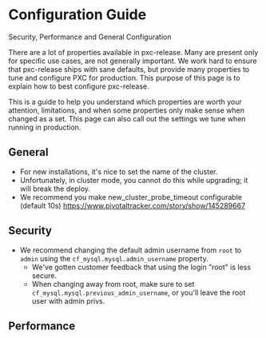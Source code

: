 # Configuration Guide

Security, Performance and General Configuration

There are a lot of properties available in pxc-release. Many are present only for specific use cases, are not generally important. We work hard to ensure that pxc-release ships with sane defaults, but provide many properties to tune and configure PXC for production. This purpose of this page is to explain how to best configure pxc-release.

This is a guide to help you understand which properties are worth your attention, limitations, and when some properties only make sense when changed as a set. This page can also call out the settings we tune when running in production.

## General

- For new installations, it's nice to set the name of the cluster.
- Unfortunately, in cluster mode, you cannot do this while upgrading; it will break the deploy.
- We recommend you make new_cluster_probe_timeout configurable (default 10s) https://www.pivotaltracker.com/story/show/145289667

## Security

- We recommend changing the default admin username from `root` to `admin` using the `cf_mysql.mysql.admin_username` property.
  - We've gotten customer feedback that using the login "root" is less secure.
  - When changing away from root, make sure to set `cf_mysql.mysql.previous_admin_username`, or you'll leave the root user with admin privs.

## Performance

